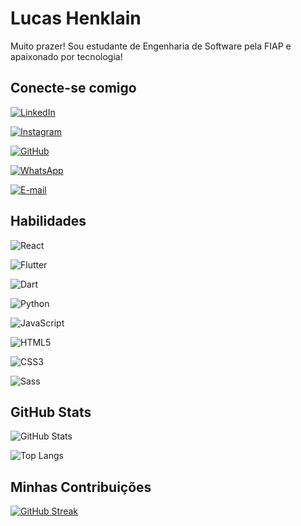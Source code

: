 # Lucas Henklain
Muito prazer! Sou estudante de Engenharia de Software pela FIAP e apaixonado por tecnologia!

## Conecte-se comigo
[![LinkedIn](https://img.shields.io/badge/LinkedIn-000?style=for-the-badge&logo=linkedin&logoColor=0E76A8)](https://www.linkedin.com/in/lucas-henklain/)

[![Instagram](https://img.shields.io/badge/Instagram-000?style=for-the-badge&logo=instagram)](https://www.instagram.com/lucas_henklain/)

[![GitHub](https://img.shields.io/badge/GitHbt-000?style=for-the-badge&logo=github&logoColor=white)](https://github.com/LucasHenklain)

[![WhatsApp](https://img.shields.io/badge/WhatsApp-25D366?style=for-the-badge&logo=whatsapp&logoColor=white)](https://wa.me/+5511945888741)

[![E-mail](https://img.shields.io/badge/-Email-000?style=for-the-badge&logo=microsoft-outlook&logoColor=007BFF)](mailto:lucas_henklain@hotmail.com)

## Habilidades
![React](https://img.shields.io/badge/React-000?style=for-the-badge&logo=react)

![Flutter](https://img.shields.io/badge/Flutter-000?style=for-the-badge&logo=flutter&logoColor=02569B)

![Dart](https://img.shields.io/badge/Dart-000?style=for-the-badge&logo=dart&logoColor=0175C2)

![Python](https://img.shields.io/badge/Python-000?style=for-the-badge&logo=python)

![JavaScript](https://img.shields.io/badge/JavaScript-000?style=for-the-badge&logo=javascript)

![HTML5](https://img.shields.io/badge/HTML5-000?style=for-the-badge&logo=html5)

![CSS3](https://img.shields.io/badge/CSS3-000?style=for-the-badge&logo=css3&logoColor=264CE4)

![Sass](https://img.shields.io/badge/Sass-000?style=for-the-badge&logo=sass)
## GitHub Stats
![GitHub Stats](https://github-readme-stats.vercel.app/api?username=LucasHenklain&theme=transparent&bg_color=000&border_color=30A3DC&show_icons=true&icon_color=30A3DC&title_color=E94D5F&text_color=FFF)

![Top Langs](https://github-readme-stats-git-masterrstaa-rickstaa.vercel.app/api/top-langs/?username=LucasHenklain&bg_color=000&border_color=30A3DC&title_color=E94D5F&text_color=FFF)

## Minhas Contribuições
[![GitHub Streak](https://streak-stats.demolab.com/?user=LucasHenklain&theme=bear&background=000&border=30A3DC&dates=FFF)](https://git.io/streak-stats)